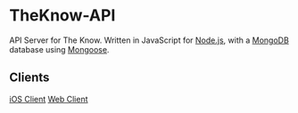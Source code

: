 # TheKnow-API
API Server for The Know.  Written in JavaScript for [Node.js](https://nodejs.org/en/), with a [MongoDB](https://www.mongodb.com) database using [Mongoose](https://mongoosejs.com). 

## Clients
[iOS Client](https://github.com/Tmargo101/TheKnow-iOS)
[Web Client](https://github.com/Tmargo101/TheKnow-Web)
